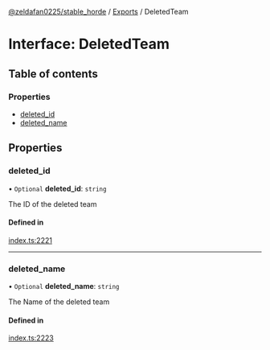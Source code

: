 [@zeldafan0225/stable_horde](../../README.md) / [Exports](../modules.md) / DeletedTeam

# Interface: DeletedTeam

## Table of contents

### Properties

- [deleted\_id](DeletedTeam.md#deleted_id)
- [deleted\_name](DeletedTeam.md#deleted_name)

## Properties

### deleted\_id

• `Optional` **deleted\_id**: `string`

The ID of the deleted team

#### Defined in

[index.ts:2221](https://github.com/MrlolDev/stable_horde/blob/2389aa8/index.ts#L2221)

___

### deleted\_name

• `Optional` **deleted\_name**: `string`

The Name of the deleted team

#### Defined in

[index.ts:2223](https://github.com/MrlolDev/stable_horde/blob/2389aa8/index.ts#L2223)
